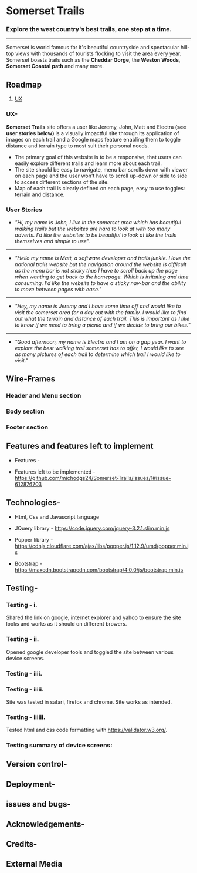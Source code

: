 [logo]: https://github.com/michodgs24/assets/images/logo/logo.jpg "Logo Title Text 2"

# Somerset Trails
### Explore the west country's best trails, one step at a time.

---

Somerset is world famous for it's beautiful countryside and spectacular hill-top views with thousands of tourists flocking to visit the area every year. Somerset boasts trails such as the **Cheddar Gorge**, the **Weston Woods**, **Somerset Coastal path** and many more.


## Roadmap 
1. [UX](https://github.com/pmarre/full_stack_cert/tree/master/03_interactive_frontend_development/milestone_2#UX)


### UX-

__Somerset Trails__ site offers a user like Jeremy, John, Matt and Electra **(see user stories below)** is a visually impactful site through its application of images on each trail and a Google maps feature enabling them to toggle distance and terrain type to most suit their personal needs. 
* The primary goal of this website is to be a responsive, that users can easily explore different trails and learn more about each trail.
* The site should be easy to navigate, menu bar scrolls down with viewer on each page and the user won't have to scroll up-down or side to side to access different sections of the site.
* Map of each trail is clearly defined on each page, easy to use toggles: terrain and distance.

### User Stories

* _"Hi, my name is John, I live in the somerset area which has beautiful walking trails but the websites are hard to look at with too many adverts. I'd like the websites to be beautiful to look at like the trails themselves and simple to use"_.

---

* _"Hello my name is Matt, a software developer and trails junkie. I love the national trails website but the navigation around the website is difficult as the menu bar is not sticky thus I have to scroll back up the page when wanting to get back to the homepage. Which is irritating and time consuming. I'd like the website to have a sticky nav-bar and the ability to move between pages with ease."_

---

* _"Hey, my name is Jeremy and I have some time off and would like to visit the somerset area for a day out with the family. I would like to find out what the terrain and distance of each trail. This is important as I like to know if we need to bring a picnic and if we decide to bring our bikes."_

---

* _"Good afternoon, my name is Electra and I am on a gap year. I want to explore the best walking trail somerset has to offer, I would like to see as many pictures of each trail to determine which trail I would like to visit."_

## Wire-Frames


### Header and Menu section


### Body section 



### Footer section



## Features and features left to implement

* Features - 

* Features left to be implemented - https://github.com/michodgs24/Somerset-Trails/issues/1#issue-612876703

## Technologies-

* Html, Css and Javascript language

* JQuery library - https://code.jquery.com/jquery-3.2.1.slim.min.js         

* Popper library - https://cdnjs.cloudflare.com/ajax/libs/popper.js/1.12.9/umd/popper.min.js

* Bootstrap - https://maxcdn.bootstrapcdn.com/bootstrap/4.0.0/js/bootstrap.min.js

## Testing-

### Testing - i.
Shared the link on google, internet explorer and yahoo to ensure the site looks and works as it should on different browers. 

### Testing - ii. 
Opened google developer tools and toggled the site between various device screens.

### Testing - iiii. 


### Testing - iiiii.
Site was tested in safari, firefox and chrome. Site works as intended.

### Testing - iiiiii.
Tested html and css code formatting with https://validator.w3.org/.

### Testing summary of device screens: 


## Version control-


## Deployment-


## issues and bugs-


## Acknowledgements-



## Credits-


## External Media 
